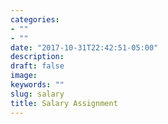 ```yaml
---
categories:
- ""
- ""
date: "2017-10-31T22:42:51-05:00"
description: 
draft: false
image: 
keywords: ""
slug: salary
title: Salary Assignment
---
```

